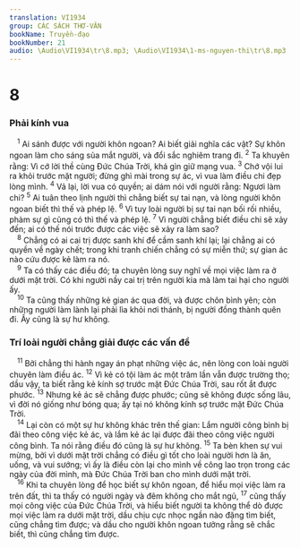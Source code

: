 ```yaml
---
translation: VI1934
group: CÁC SÁCH THƠ-VĂN
bookName: Truyền-đạo 
bookNumber: 21
audio: \Audio\VI1934\tr\8.mp3; \Audio\VI1934\1-ms-nguyen-thi\tr\8.mp3
---
```


<div class="title"><h1>8</h1><h3>Phải kính vua</h3></div>
<span class="verse tr_8_1"> <sup>1</sup> Ai sánh được với người khôn ngoan? Ai biết giải nghĩa các vật? Sự khôn ngoan làm cho sáng sủa mắt người, và đổi sắc nghiêm trang đi. </span>
<span class="verse tr_8_2"><sup>2</sup> Ta khuyên rằng: Vì cớ lời thề cùng Đức Chúa Trời, khá gìn giữ mạng vua. </span>
<span class="verse tr_8_3"><sup>3</sup> Chớ vội lui ra khỏi trước mặt người; đừng ghì mài trong sự ác, vì vua làm điều chi đẹp lòng mình. </span>
<span class="verse tr_8_4"><sup>4</sup> Vả lại, lời vua có quyền; ai dám nói với người rằng: Ngươi làm chi? </span>
<span class="verse tr_8_5"><sup>5</sup> Ai tuân theo lịnh người thì chẳng biết sự tai nạn, và lòng người khôn ngoan biết thì thế và phép lệ. </span>
<span class="verse tr_8_6"><sup>6</sup> Vì tuy loài người bị sự tai nạn bối rối nhiều, phàm sự gì cũng có thì thế và phép lệ. </span>
<span class="verse tr_8_7"><sup>7</sup> Vì người chẳng biết điều chi sẽ xảy đến; ai có thế nói trước được các việc sẽ xảy ra làm sao? <br/></span>
<span class="verse tr_8_8"> <sup>8</sup> Chẳng có ai cai trị được sanh khí để cầm sanh khí lại; lại chẳng ai có quyền về ngày chết; trong khi tranh chiến chẳng có sự miễn thứ; sự gian ác nào cứu được kẻ làm ra nó. <br/></span>
<span class="verse tr_8_9"> <sup>9</sup> Ta có thấy các điều đó; ta chuyên lòng suy nghĩ về mọi việc làm ra ở dưới mặt trời. Có khi người nầy cai trị trên người kia mà làm tai hại cho người ấy. <br/></span>
<span class="verse tr_8_10"> <sup>10</sup> Ta cũng thấy những kẻ gian ác qua đời, và được chôn bình yên; còn những người làm lành lại phải lìa khỏi nơi thánh, bị người đồng thành quên đi. Ấy cũng là sự hư không. <br/></span>
<div class="title"><h3>Trí loài người chẳng giải được các vấn đề</h3></div>
<span class="verse tr_8_11"> <sup>11</sup> Bởi chẳng thi hành ngay án phạt những việc ác, nên lòng con loài người chuyên làm điều ác. </span>
<span class="verse tr_8_12"><sup>12</sup> Vì kẻ có tội làm ác một trăm lần vẫn được trường thọ; dầu vậy, ta biết rằng kẻ kính sợ trước mặt Đức Chúa Trời, sau rốt ắt được phước. </span>
<span class="verse tr_8_13"><sup>13</sup> Nhưng kẻ ác sẽ chẳng được phước; cũng sẽ không được sống lâu, vì đời nó giống như bóng qua; ấy tại nó không kính sợ trước mặt Đức Chúa Trời. <br/></span>
<span class="verse tr_8_14"> <sup>14</sup> Lại còn có một sự hư không khác trên thế gian: Lắm người công bình bị đãi theo công việc kẻ ác, và lắm kẻ ác lại được đãi theo công việc người công bình. Ta nói rằng điều đó cũng là sự hư không. </span>
<span class="verse tr_8_15"><sup>15</sup> Ta bèn khen sự vui mừng, bởi vì dưới mặt trời chẳng có điều gì tốt cho loài người hơn là ăn, uống, và vui sướng; vì ấy là điều còn lại cho mình về công lao trọn trong các ngày của đời mình, mà Đức Chúa Trời ban cho mình dưới mặt trời. <br/></span>
<span class="verse tr_8_16"> <sup>16</sup> Khi ta chuyên lòng để học biết sự khôn ngoan, để hiểu mọi việc làm ra trên đất, thì ta thấy có người ngày và đêm không cho mắt ngủ, </span>
<span class="verse tr_8_17"><sup>17</sup> cũng thấy mọi công việc của Đức Chúa Trời, và hiểu biết người ta không thể dò được mọi việc làm ra dưới mặt trời, dầu chịu cực nhọc ngần nào đặng tìm biết, cũng chẳng tìm được; và dầu cho người khôn ngoan tưởng rằng sẽ chắc biết, thì cũng chẳng tìm được. <br/></span>

